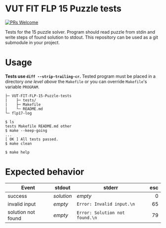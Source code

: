<!--
15 Puzzle (Patnáctka) tests
xvondr20, Martin Vondráček
2017
FLP - Functional and Logic Programming
FIT - Faculty of Information Technology
BUT - Brno University of Technology
-->

# VUT FIT FLP 15 Puzzle tests

[![PRs Welcome](https://img.shields.io/badge/PRs-welcome-brightgreen.svg?style=flat-square)](http://makeapullrequest.com) 

Tests for the 15 puzzle solver. Program should read puzzle from stdin and
write steps of found solution to stdout. This repository can be used as a git
submodule in your project.

# Usage
**Tests use `diff --strip-trailing-cr`.** Tested program must be placed in a
directory *one level above* the `Makefile` or you can override `Makefile`'s
variable `PROGRAM`. 
~~~
├─ VUT-FIT-FLP-15-Puzzle-tests
|    ├─ tests/
|    ├─ Makefile
|    └─ README.md
└─ flp17-log
~~~

~~~
$ ls
tests Makefile README.md other
$ make --keep-going
...
[ OK ] All tests passed.
$ make clean
~~~

~~~
$ make help
~~~

# Expected behavior
| Event              | stdout     | stderr                         | esc |
| ------------------ | ---------- | ------------------------------ | --: |
| success            | *solution* | *empty*                        |   0 |
| invalid input      | *empty*    | `Error: Invalid input.\n`      |  65 |
| solution not found | *empty*    | `Error: Solution not found.\n` |  79 |
